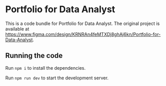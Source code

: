 
  # Portfolio for Data Analyst

  This is a code bundle for Portfolio for Data Analyst. The original project is available at https://www.figma.com/design/KRNRAn4feMTXDj8ghAj6kn/Portfolio-for-Data-Analyst.

  ## Running the code

  Run `npm i` to install the dependencies.

  Run `npm run dev` to start the development server.
  